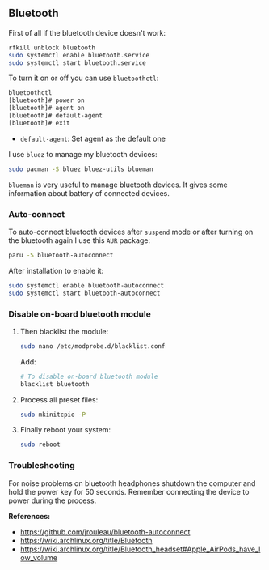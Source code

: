 ## Bluetooth

First of all if the bluetooth device doesn't work:

```bash
rfkill unblock bluetooth
sudo systemctl enable bluetooth.service
sudo systemctl start bluetooth.service
```

To turn it on or off you can use `bluetoothctl`:

```bash
bluetoothctl
[bluetooth]# power on
[bluetooth]# agent on
[bluetooth]# default-agent
[bluetooth]# exit
```

- `default-agent`: Set agent as the default one

I use `bluez` to manage my bluetooth devices:

```bash
sudo pacman -S bluez bluez-utils blueman
```

`blueman` is very useful to manage bluetooth devices. It gives some information about battery of connected devices.

### Auto-connect

To auto-connect bluetooth devices after `suspend` mode or after turning on the bluetooth again I use this `AUR` package:

```bash
paru -S bluetooth-autoconnect
```

After installation to enable it:

```bash
sudo systemctl enable bluetooth-autoconnect
sudo systemctl start bluetooth-autoconnect
```

### Disable on-board bluetooth module

1. Then blacklist the module:

   ```bash
   sudo nano /etc/modprobe.d/blacklist.conf
   ```

   Add:

   ```bash
   # To disable on-board bluetooth module
   blacklist bluetooth
   ```

2. Process all preset files:

   ```bash
   sudo mkinitcpio -P
   ```

3. Finally reboot your system:

   ```bash
   sudo reboot
   ```

### Troubleshooting

For noise problems on bluetooth headphones shutdown the computer and hold the power key for 50 seconds. Remember connecting the device to power during the process.

**References:**

- <https://github.com/jrouleau/bluetooth-autoconnect>
- <https://wiki.archlinux.org/title/Bluetooth>
- <https://wiki.archlinux.org/title/Bluetooth_headset#Apple_AirPods_have_low_volume>

